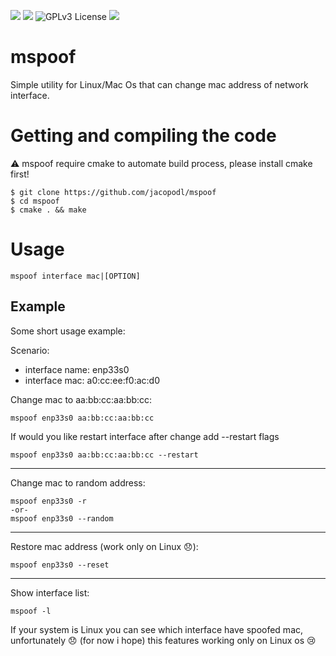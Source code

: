 ![](https://img.shields.io/badge/Language-C-orange.svg)
![](https://img.shields.io/badge/version-1.0.1-green.svg)
![GPLv3 License](https://img.shields.io/badge/License-GPLv3-blue.svg)
![](https://img.shields.io/badge/Supported%20Os-Linux%2FBSD%2FMac%20Os-red.svg)

# mspoof
Simple utility for Linux/Mac Os that can change mac address of network interface.

# Getting and compiling the code
:warning: mspoof require cmake to automate build process, please install cmake first!

    $ git clone https://github.com/jacopodl/mspoof
    $ cd mspoof
    $ cmake . && make
# Usage
    mspoof interface mac|[OPTION]
## Example
Some short usage example:

Scenario:

- interface name: enp33s0
- interface mac: a0:cc:ee:f0:ac:d0

Change mac to aa:bb:cc:aa:bb:cc:

    mspoof enp33s0 aa:bb:cc:aa:bb:cc
If would you like restart interface after change add --restart flags

    mspoof enp33s0 aa:bb:cc:aa:bb:cc --restart
____
Change mac to random address:

    mspoof enp33s0 -r
    -or-
    mspoof enp33s0 --random
____
Restore mac address (work only on Linux :disappointed:):

    mspoof enp33s0 --reset
____
Show interface list:

    mspoof -l

If your system is Linux you can see which interface have spoofed mac, unfortunately :disappointed: (for now i hope) this features working only on Linux os :cry:
